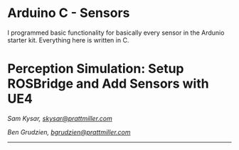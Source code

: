 # Arduino C - Sensors
I programmed basic functionality for basically every sensor in the Ardunio starter kit. Everything here is written in C.

# Perception Simulation: Setup ROSBridge and Add Sensors with UE4
*Sam Kysar, skysar@prattmiller.com*

*Ben Grudzien, bgrudzien@prattmiller.com*

---


